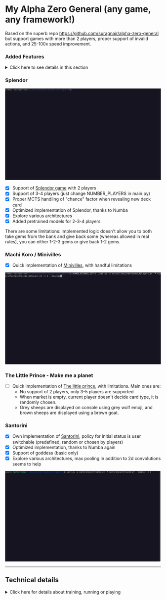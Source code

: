 # My Alpha Zero General (any game, any framework!)

Based on the superb repo https://github.com/suragnair/alpha-zero-general but support games with more than 2 players, proper support of invalid actions, and 25-100x speed improvement.

### Added Features

<details>
  <summary>Click here to see details in this section</summary>

  * [x] Added Dirichlet Noise as per original [DeepMind paper](https://www.nature.com/articles/nature24270.epdf), using this [pull request](https://github.com/suragnair/alpha-zero-general/pull/186)
  * [x] Compute policy gradients properly when some actions are invalid based on [A Closer Look at Invalid Action Masking inPolicy Gradient Algorithms](https://arxiv.org/pdf/2006.14171.pdf) and its [repo](https://github.com/vwxyzjn/invalid-action-masking)
  * [x] Support games with **more than 2 players**
  * [x] Speed optimized
    * [x] Reaching **about 3000 rollouts/sec on 1 CPU core** without batching and without GPU, meaning 1 full game in 30 seconds when using 1600 rollouts for each move. All in all, that is a 25x to 100x speed improvement compared to initial repo, see [details here](santorini/README.md).
    * [x] Neural Network inference speed and especially latency improved, thanks to ONNX 
    * [x] MCTS and logic optimized thanks to Numba, NN inference is now >80% time spent during self-plays based on profilers
  * [x] Memory optimized through use of in-memory compression with minimal performance impact
  * [x] Algorithm improvements based on [Accelerating Self-Play Learning in Go](https://arxiv.org/pdf/1902.10565.pdf)
    * [x] Playout Cap Randomization
    * [x] Forced Playouts and Policy Target Pruning
    * [x] Global Pooling
    * [ ] Auxiliary Policy Targets
    * [x] Score Targets

  Others changes: improved prints (logging, tqdm, colored bards depending on current Arena results) and parameters can be set in cmdline (added new parameters like time limit). Still todo: set up HyperParameters Optimization (like Hyperband or Population-Based Traininginclude), and ELO-like ranking

  Supported games: Splendor, The Little Prince - Make me a planet, Machi Koro (Minivilles), Santorini with basic gods
</details>

### Splendor

![Sample game of Splendor](splendor/sample_game.gif)

* [x] Support of [Splendor game](https://en.wikipedia.org/wiki/Splendor_(game)) with 2 players
* [x] Support of 3-4 players (just change NUMBER_PLAYERS in main.py)
* [x] Proper MCTS handling of "chance" factor when revealing new deck card
* [x] Optimized implementation of Splendor, thanks to Numba
* [x] Explore various architectures
* [x] Added pretrained models for 2-3-4 players

There are some limitations: implemented logic doesn't allow you to both take gems from the bank and give back some (whereas allowed in real rules), you can either 1-2-3 gems or give back 1-2 gems.

### Machi Koro / Minivilles
* [x] Quick implementation of [Minivilles](https://en.wikipedia.org/wiki/Machi_Koro), with handful limitations

![Sample game of Minivilles with 4 players](minivilles/sample_game.gif)


### The Little Prince - Make me a planet
* [ ] Quick implementation of [The little prince](https://cdn.1j1ju.com/medias/67/f8/eb-the-little-prince-make-me-a-planet-rulebook.pdf), with limitations. Main ones are:
   * No support of 2 players, only 3-5 players are supported
   * When market is empty, current player doesn't decide card type, it is randomly chosen.
   * Grey sheeps are displayed on console using grey wolf emoji, and brown sheeps are displayed using a brown goat.


### Santorini
* [x] Own implementation of [Santorini](https://www.ultraboardgames.com/santorini/game-rules.php), policy for initial status is user switchable (predefined, random or chosen by players)
* [x] Optimized implementation, thanks to Numba again
* [x] Support of goddess (basic only)
* [x] Explore various architectures, max pooling in addition to 2d convolutions seems to help

![Sample game of Santorini](santorini/sample_game_with_random_init.gif)


---

## Technical details

<details>
  <summary>Click here for details about training, running or playing</summary>

  #### Dependencies
  `pip3 install onnxruntime-noopenmp numba tqdm colorama coloredlogs`
  and
  `pip3 install torch==1.8.1+cpu -f https://download.pytorch.org/whl/torch_stable.html`

  The noopenmp version of onnxruntime is faster for single thread execution. This is the recommended way for fast exploration of hyperparameters, using several threads.

  #### How to play versus saved engine
  `./pit.py -p splendor/pretrained_2players.pt -P human -n 1`

  Switch -p and -P options if human wants to be first player. You can also make 2 networks fight each other.
  ![2 networks fighting](splendor/many_games.gif). Contrary to baseline version, pit.py automatically retrieves training settings and load them (numMCTSSims, num_channels, ...) although you can override if you want; you may even select 2 different architecture to compare them!

  #### Recommended settings for training
  `main.py -m 1600 -v 15 -T 30 -e 500 -i 5 -p 2 -d 0.50 -b 32 -l 0.0003 --updateThreshold 0.55 -C ../results/mytest`:

  * Start by defining proper number of players in SplendorGame.py and disabling card reserve actions in first lines of splendor/SplendorLogicNumba.py
  * `-v 15`: define loss weights of value estimation vs policy, higher mean more weights to value loss. Suraganair value of 1 lead to very bad performance, I had good results with `-v 30` during first iterations, and then decrease it down to `-v 10`
  * `-b 32 -l 0.0003 -p 2`: define batch size, learning rate and number of epochs. Larger number of epochs degrades performance, same for larger batch sizes
  * `--updateThreshold 0.55`: result of iteration is kept if winning ratio in self-play is above this threshold. Suraganair value of 60% win seems too high to me

  ![Sample training](splendor/sample_training.jpg)

  The option `-V` allows you to switch between different NN architectures. If you specify a previous checkpoint using a different architecture, it will still try loading weights as much as possible. It allows me starting first steps of training with small/fast networks and then I experiment larger networks. I also usually execute several trainings in parallel; you can evaluate the results obtained in the last 24 hours by using this command (execute as many times as threads): `./pit.py -A 24 -T 8`

  I usually stop training when the 5 last iterations (or `-i` value) were rejected.

  Use of forced rollouts, surprise weight, cyclic learning rate or tuning cpuct value hadn't lead to any significant improvement.
</details>
